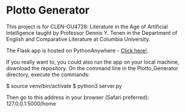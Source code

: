 # Plotto Generator

This project is for CLEN-GU4728: Literature in the Age of Artificial Intelligence taught by Professor Dennis Y. Tenen in the Department of English and Comparative Literature at Columbia University.

The Flask app is hosted on PythonAnywhere - [Click here!](http://laurenpham.pythonanywhere.com/home).

If you really want to, you could also run the app on your local machine, download the repository. On the command line in the Plotto_Generator directory, execute the commands:

$ source venv/bin/activate
$ python3 server.py

Then go to this address in your browser (Safari preferred): 127.0.0.1:5000/home


